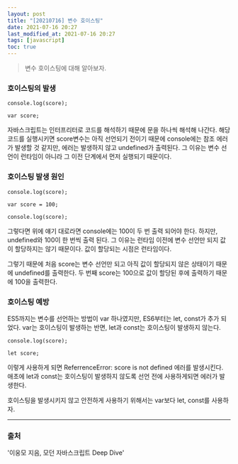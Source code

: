 ```yaml
---
layout: post
title: "[20210716] 변수 호이스팅"
date: 2021-07-16 20:27
last_modified_at: 2021-07-16 20:27
tags: [javascript]
toc: true
---
```


> 변수 호이스팅에 대해 알아보자.

### 호이스팅의 발생

    console.log(score);

    var score;

자바스크립트는 인터프리터로 코드를 해석하기 때문에 문을 하나씩 해석해 나간다.
해당 코드를 실행시키면 score변수는 아직 선언되기 전이기 때문에 console에는 참조 에러가 발생할 것 같지만, 에러는 발생하지 않고 undefined가 출력된다.
그 이유는 변수 선언이 런타임이 아니라 그 이전 단계에서 먼저 실행되기 때문이다.

### 호이스팅 발생 원인

    console.log(score);

    var score = 100;

    console.log(score);

그렇다면 위에 얘기 대로라면 console에는 100이 두 번 출력 되어야 한다.
하지만, undefined와 100이 한 번씩 출력 된다.
그 이유는 런타임 이전에 변수 선언만 되지 값이 할당하지는 않기 때문이다.
값이 할당되는 시점은 런타임이다.

그렇기 때문에 처음 score는 변수 선언만 되고 아직 값이 할당되지 않은 상태이기 때문에 undefined를 출력한다.
두 번째 score는 100으로 값이 할당된 후에 출력하기 때문에 100을 출력한다.

### 호이스팅 예방

ES5까지는 변수를 선언하는 방법이 var 하나였지만,
ES6부터는 let, const가 추가 되었다.
var는 호이스팅이 발생하는 반면, let과 const는 호이스팅이 발생하지 않는다.

    console.log(score);

    let score;

이렇게 사용하게 되면 ReferrenceError: score is not defined 에러를 발생시킨다.
애초에 let과 const는 호이스팅이 발생하지 않도록 선언 전에 사용하게되면 에러가 발생한다.

호이스팅을 발생시키지 않고 안전하게 사용하기 위해서는 var보다 let, const를 사용하자.

---

### 출처

'이웅모 지음, 모던 자바스크립트 Deep Dive'
